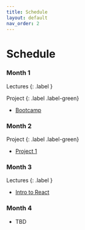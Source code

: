 ```yaml
---
title: Schedule
layout: default
nav_order: 2
---
```


# Schedule

### Month 1

Lectures
{: .label }

Project
{: .label .label-green}

* [Bootcamp](https://frontendmasters.com/bootcamp/)

### Month 2

Project
{: .label .label-green}

* [Project 1](#project-1)

### Month 3

Lectures
{: .label }

* [Intro to React](https://frontendmasters.com/courses/complete-react-v8/)

### Month 4

* TBD
